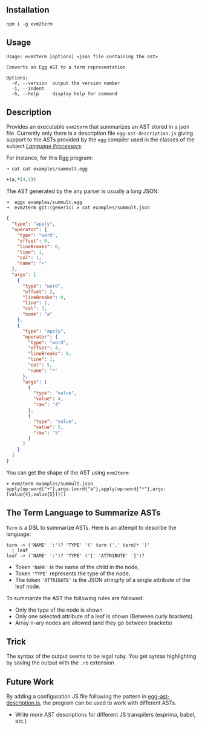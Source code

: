 
## Installation

```
npm i -g evm2term
```

## Usage

```
Usage: evm2term [options] <json file containing the ast>

Converts an Egg AST to a term representation

Options:
  -V, --version  output the version number
  -i, --indent
  -h, --help     display help for command
```

## Description

Provides an executable `evm2term` that summarizes an AST stored in a json file.
Currently only there is a description file `egg-ast-description.js` giving support 
to the ASTs provided by the `egg` compiler used in the classes of the subject *[Language Processors](https://ull-esit-gradoii-pl.github.io/practicas/index.html)*:

For instance, for this Egg program:

```
➜ cat cat examples/summult.egg
```
```ruby
+(a,*(4,5))
```

The AST generated by the any parser  is usually a long JSON:
```
➜  eggc examples/summult.egg       
➜  evm2term git:(generic) ✗ cat examples/summult.json
```
```json
{
  "type": "apply",
  "operator": {
    "type": "word",
    "offset": 0,
    "lineBreaks": 0,
    "line": 1,
    "col": 1,
    "name": "+"
  },
  "args": [
    {
      "type": "word",
      "offset": 2,
      "lineBreaks": 0,
      "line": 1,
      "col": 3,
      "name": "a"
    },
    {
      "type": "apply",
      "operator": {
        "type": "word",
        "offset": 4,
        "lineBreaks": 0,
        "line": 1,
        "col": 5,
        "name": "*"
      },
      "args": [
        {
          "type": "value",
          "value": 4,
          "raw": "4"
        },
        {
          "type": "value",
          "value": 5,
          "raw": "5"
        }
      ]
    }
  ]
}
```

You can get the shape of the AST using `evm2term`:

```
✗ evm2term examples/summult.json
apply(op:word{"+"},args:[word{"a"},apply(op:word{"*"},args:[value{4},value{5}])])
```


## The Term Language to Summarize ASTs

`Term` is a DSL to summarize ASTs. Here is an attempt to describe the language:

```
term -> ('NAME' ':')? 'TYPE' '(' term (',' term)* ')'
  | leaf
leaf -> ('NAME' ':')? 'TYPE' ('{' 'ATTRIBUTE' '}')?
```

* Token `'NAME'` is the name of the child in the node, 
* Token `'TYPE'` represents the type of the node, 
* The token `'ATTRIBUTE'` is the JSON stringify of a single attribute of the leaf node. 

To summarize the AST the following rules are followed: 

* Only the type of the node is shown
* Only one selected attribute of a leaf is shown (Between curly brackets)
* Array n-ary nodes are allowed (and they go between brackets)

## Trick

The syntax of the output seems to be legal ruby. You get syntax highlighting by saving the output with the `.rb` extension

## Future Work

By adding a configuration JS file following the pattern in [egg-ast-description.js](egg-ast-description.js), the program  can be used to work with different ASTs.

* Write more AST descriptions for different JS transpilers (esprima, babel, etc.)